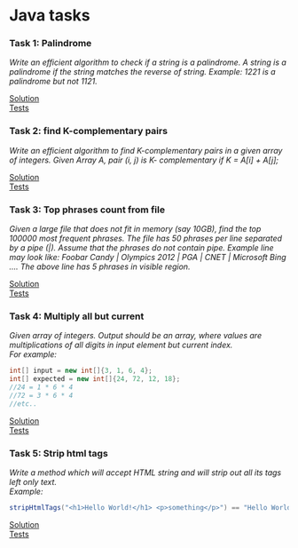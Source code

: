 # Java tasks

### Task 1: Palindrome
*Write an efficient algorithm to check if a string is a palindrome. A string is a
palindrome if the string matches the reverse of string.
Example: 1221 is a palindrome but not 1121.*

[Solution](/java/src/main/java/com/los/Palindrome.java)  
[Tests](/java/src/test/java/com/los/PalindromeTest.java)

### Task 2: find K-complementary pairs
*Write an efficient algorithm to find K-complementary pairs in a given array of
 integers. Given Array A, pair (i, j) is K- complementary if K = A[i] + A[j];*

[Solution](/java/src/main/java/com/los/ComplementaryPairs.java)  
[Tests](/java/src/test/java/com/los/ComplementaryPairsTest.java)

### Task 3: Top phrases count from file
*Given a large file that does not fit in memory (say 10GB), find the top 100000
 most frequent phrases. The file has 50 phrases per line separated by a pipe (|).
 Assume that the phrases do not contain pipe.
 Example line may look like: Foobar Candy | Olympics 2012 | PGA | CNET |
 Microsoft Bing ….
 The above line has 5 phrases in visible region.*

[Solution](/java/src/main/java/com/los/TopPhrases.java)  
[Tests](/java/src/test/java/com/los/TopPhrasesTest.java)

### Task 4: Multiply all but current
*Given array of integers. Output should be an array, where values are multiplications
of all digits in input element but current index.  
For example:*
```java
int[] input = new int[]{3, 1, 6, 4};
int[] expected = new int[]{24, 72, 12, 18};
//24 = 1 * 6 * 4
//72 = 3 * 6 * 4
//etc..
```
[Solution](/java/src/main/java/com/los/AllButIndexMultiplier.java)  
[Tests](/java/src/test/java/com/los/AllButIndexMultiplierTest.java)

### Task 5: Strip html tags
*Write a method which will accept HTML string and will strip out all its tags left only text.  
Example:*
```java
stripHtmlTags("<h1>Hello World!</h1> <p>something</p>") == "Hello World! something"; //true
```
[Solution](/java/src/main/java/com/los/StringHtmlTags.java)  
[Tests](/java/src/test/java/com/los/StringHtmlTagsTest.java)